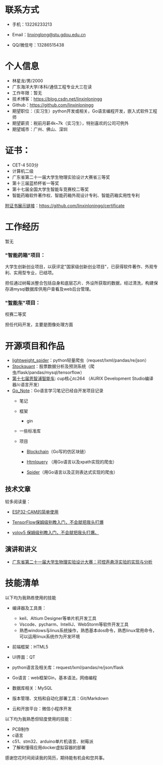 # 联系方式

-   手机：13226233213

-   Email：linxinglong@stu.gdou.edu.cn

-   QQ/微信号：13286515438

# 个人信息

-   林星龙/男/2000
-   广东海洋大学/本科/通信工程专业大三在读
-   工作年限：暂无
-   技术博客：https://blog.csdn.net/linxinloningg
-   Github：https://github.com/linxinloningg
-   期望职位：（实习生）python开发或相关，Go语言编程开发，嵌入式软件工程师
-   期望薪资：税前月薪4k\~7k（实习生），特别喜欢的公司可例外
-   期望城市：广州、佛山、深圳

# 证书：

-   CET-4 503分
-   计算机二级
-   广东省第二十一届大学生物理实验设计大赛省三等奖
-   第十三届蓝桥杯省一等奖
-   第十七届全国大学生智能车竞赛校二等奖
-   智能药箱软件著作权、智能药箱外观设计专利、智能药箱实用性专利

[附证书展示链接](https://github.com/linxinloningg/certificate)：https://github.com/linxinloningg/certificate

# 工作经历

暂无

### "智能药箱"项目： 

大学生创新创业项目，以获评定\"国家级创新创业项目\"，已获得软件著作、外观专利、实用型专业，已结项。

担任通过树莓派整合包括自身和底层芯片、外设所获取的数据，经过清洗，构建保存进mysql数据库供用户查看及web后台管理。

### "[智能车](https://github.com/linxinloningg/SmartCar)"项目：

校赛二等奖

担任代码开发，主要是图像处理方面



# 开源项目和作品

-   [lightweight_spider](https://github.com/linxinloningg/lightweight_spider)：python轻量爬虫（request/lxml/pandas/re/json）
-   [Stockquant](https://github.com/linxinloningg/Stockquant)：股票数据分析及预测系统（爬虫/flask/pandas/mysql/tensorflow）
-   [第十七届恩智浦智能车](https://github.com/linxinloningg/SmartCar): cup核心tc264 （AURIX Development Studio编译器/c语言开发）
-   [Go_Note](https://github.com/linxinloningg/Go_Note)：Go语言学习笔记已经自开发项目记录
    -   笔记

    -   框架
        -   gin

    -   一些标准库

    -   项目
        -   [Blockchain](https://github.com/linxinloningg/Go_Note/tree/main/Project/Blockchain)（Go写的仿区块链）

        -   [Htmlquery](https://github.com/linxinloningg/Go_Note/tree/main/Project/Htmlquery)  （用Go语言以及xpath实现的爬虫）

        -   [Spider](https://github.com/linxinloningg/Go_Note/tree/main/Project/Spider)（用Go语言以及正则表达式实现的爬虫）

## 技术文章

较多阅读量：

-   [ESP32-CAM的简单使用](https://blog.csdn.net/linxinloningg/article/details/115658105)

-   [TensorFlow保姆级别教入门，不会就把我头打爆](https://blog.csdn.net/linxinloningg/article/details/124083476)

-   [yolov5 保姆级别教入门，不会就把我头打爆。](https://blog.csdn.net/linxinloningg/article/details/122523098)

## 演讲和讲义

-   [广东省第二十一届大学生物理实验设计大赛：可控声悬浮实验的实现与分析](https://github.com/linxinloningg/certificate/blob/main/%E7%89%A9%E8%AE%BEv2.5.docx)

# 技能清单

以下均为我熟练使用的技能

-   编译器及工具类：

    -   keil、Altium Designer等单片机开发工具
    -   Vscode、pycharm、IntelliJ、WebStorm等软件开发工具
    -   熟悉windows与linus系统操作，熟悉基本dos命令，熟悉linux常用命令，可以运用linux系统作为开发环境
-   前端框架：HTML5
-   UI界面：QT
-   python语言及相关库：request/lxml/pandas/re/json/flask
-   Go语言：web框架Gin，基本语法，网络编程
-   数据库相关：MySQL
-   版本管理、文档和自动化部署工具：Git/Markdown
-   云和开放平台：微信小程序开发

以下均为我熟悉但轻度使用的技能：

* PCB制作
* c语言
* c51、stm32、arduino单片机语言、树莓派
* 了解和懂得应用docker虚拟容器的部署

感谢您花时间阅读我的简历，期待能有机会和您共事。

